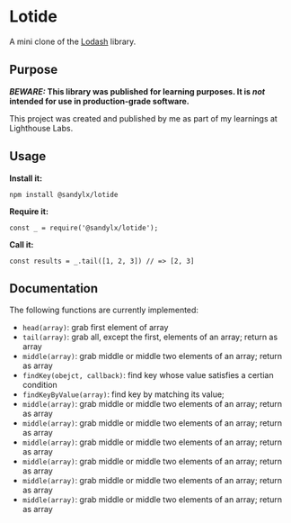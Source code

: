 # Lotide

A mini clone of the [Lodash](https://lodash.com) library.

## Purpose

**_BEWARE:_ This library was published for learning purposes. It is _not_ intended for use in production-grade software.**

This project was created and published by me as part of my learnings at Lighthouse Labs. 

## Usage

**Install it:**

`npm install @sandylx/lotide`

**Require it:**

`const _ = require('@sandylx/lotide');`

**Call it:**

`const results = _.tail([1, 2, 3]) // => [2, 3]`

## Documentation

The following functions are currently implemented:

* `head(array)`: grab first element of array
* `tail(array)`: grab all, except the first, elements of an array; return as array
* `middle(array)`: grab middle or middle two elements of an array; return as array
* `findKey(obejct, callback)`: find key whose value satisfies a certian condition
* `findKeyByValue(array)`: find key by matching its value;
* `middle(array)`: grab middle or middle two elements of an array; return as array
* `middle(array)`: grab middle or middle two elements of an array; return as array
* `middle(array)`: grab middle or middle two elements of an array; return as array
* `middle(array)`: grab middle or middle two elements of an array; return as array
* `middle(array)`: grab middle or middle two elements of an array; return as array
* `middle(array)`: grab middle or middle two elements of an array; return as array